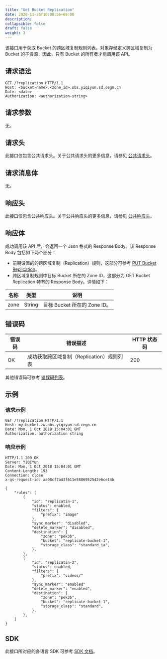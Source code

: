 ```yaml
---
title: "Get Bucket Replication"
date: 2020-11-25T10:08:56+09:00
description:
collapsible: false
draft: false
weight: 3
---
```


该接口用于获取 Bucket 的跨区域复制规则列表。对象存储定义跨区域复制为 Bucket 的子资源，因此，只有 Bucket 的所有者才能调用该 API。

## 请求语法

```http
GET /?replication HTTP/1.1
Host: <bucket-name>.<zone_id>.obs.yiqiyun.sd.cegn.cn
Date: <date>
Authorization: <authorization-string>
```

## 请求参数

无。

## 请求头

此接口仅包含公共请求头。关于公共请求头的更多信息，请参见 [公共请求头](/storage/object-storage/api/common_header/#请求头字段-request-header)。

## 请求消息体

无。

## 响应头

此接口仅包含公共响应头。关于公共响应头的更多信息，请参见 [公共响应头](/storage/object-storage/api/common_header/#响应头字段-response-header)。

## 响应体

成功调用该 API 后，会返回一个 Json 格式的 Response Body。该 Response Body 包括如下两个部分：
- 前期设置的的跨区域复制（Replication）规则，这部分可参考 [PUT Bucket Replication](../put_replication#请求体)。
- 跨区域复制规则中目标 Bucket 所在的 Zone ID，这部分为 GET Bucket Replication 特有的 Response Body。详情如下：

| 名称 | 类型 | 说明 |
| --- | --- | --- |
| zone | String | 目标 Bucket 所在的 Zone ID。|

## 错误码

| 错误码 | 错误描述 | HTTP 状态码 |
| --- | --- | --- |
| OK | 成功获取跨区域复制（Replication）规则列表 | 200 |

其他错误码可参考 [错误码列表](/storage/object-storage/api/error_code/#错误码列表)。

## 示例

### 请求示例

```http
GET /?replication HTTP/1.1
Host: my-bucket.zw.obs.yiqiyun.sd.cegn.cn
Date: Mon, 1 Oct 2018 15:04:01 GMT
Authorization: authorization string
```

### 响应示例

```http
HTTP/1.1 200 OK
Server: YiQiYun
Date: Mon, 1 Oct 2018 15:04:01 GMT
Content-Length: 193
Connection: close
x-qs-request-id: aa08cf7a43f611e5886952542e6ce14b

{
    "rules": [
        {
            "id": "replicatin-1",
            "status": enabled,
            "filters": {
                "prefix": "image"
            },
            "sync_marker": "disabled",
            "delete_marker": "disabled",
            "destination": {
                "zone": "pek3b",
                "bucket": "replicate-bucket-1",
                "storage_class": "standard_ia",
            },
        },
        {
            "id": "replicatin-2",
            "status": enabled,
            "filters": {
                "prefix": "videos/"
            },
            "sync_marker": "enabled"
            "delete_marker": "enabled",
            "destination": {
                "zone": "pek3b",
                "bucket": "replicate-bucket-1",
                "storage_class": "standard",
            },
        },
    ]
}
```

## SDK

此接口所对应的各语言 SDK 可参考 [SDK 文档](/storage/object-storage/sdk/)。